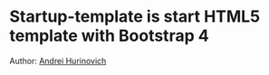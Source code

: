 # Startup-template is start HTML5 template with Bootstrap 4

Author: [Andrei Hurinovich](https://vk.com/id182389080)
